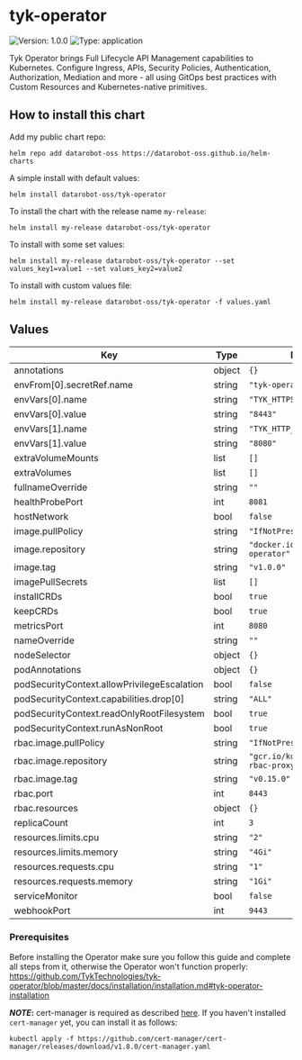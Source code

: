 # tyk-operator

![Version: 1.0.0](https://img.shields.io/badge/Version-1.0.0-informational?style=flat-square) ![Type: application](https://img.shields.io/badge/Type-application-informational?style=flat-square)

Tyk Operator brings Full Lifecycle API Management capabilities to Kubernetes. Configure Ingress, APIs, Security Policies, Authentication, Authorization, Mediation and more - all using GitOps best practices with Custom Resources and Kubernetes-native primitives.

## How to install this chart

Add my public chart repo:

```console
helm repo add datarobot-oss https://datarobot-oss.github.io/helm-charts
```

A simple install with default values:

```console
helm install datarobot-oss/tyk-operator
```

To install the chart with the release name `my-release`:

```console
helm install my-release datarobot-oss/tyk-operator
```

To install with some set values:

```console
helm install my-release datarobot-oss/tyk-operator --set values_key1=value1 --set values_key2=value2
```

To install with custom values file:

```console
helm install my-release datarobot-oss/tyk-operator -f values.yaml
```

## Values

| Key | Type | Default | Description |
|-----|------|---------|-------------|
| annotations | object | `{}` |  |
| envFrom[0].secretRef.name | string | `"tyk-operator-conf"` |  |
| envVars[0].name | string | `"TYK_HTTPS_INGRESS_PORT"` |  |
| envVars[0].value | string | `"8443"` |  |
| envVars[1].name | string | `"TYK_HTTP_INGRESS_PORT"` |  |
| envVars[1].value | string | `"8080"` |  |
| extraVolumeMounts | list | `[]` |  |
| extraVolumes | list | `[]` |  |
| fullnameOverride | string | `""` |  |
| healthProbePort | int | `8081` |  |
| hostNetwork | bool | `false` |  |
| image.pullPolicy | string | `"IfNotPresent"` |  |
| image.repository | string | `"docker.io/tykio/tyk-operator"` |  |
| image.tag | string | `"v1.0.0"` |  |
| imagePullSecrets | list | `[]` |  |
| installCRDs | bool | `true` |  |
| keepCRDs | bool | `true` |  |
| metricsPort | int | `8080` |  |
| nameOverride | string | `""` |  |
| nodeSelector | object | `{}` |  |
| podAnnotations | object | `{}` |  |
| podSecurityContext.allowPrivilegeEscalation | bool | `false` |  |
| podSecurityContext.capabilities.drop[0] | string | `"ALL"` |  |
| podSecurityContext.readOnlyRootFilesystem | bool | `true` |  |
| podSecurityContext.runAsNonRoot | bool | `true` |  |
| rbac.image.pullPolicy | string | `"IfNotPresent"` |  |
| rbac.image.repository | string | `"gcr.io/kubebuilder/kube-rbac-proxy"` |  |
| rbac.image.tag | string | `"v0.15.0"` |  |
| rbac.port | int | `8443` |  |
| rbac.resources | object | `{}` |  |
| replicaCount | int | `3` |  |
| resources.limits.cpu | string | `"2"` |  |
| resources.limits.memory | string | `"4Gi"` |  |
| resources.requests.cpu | string | `"1"` |  |
| resources.requests.memory | string | `"1Gi"` |  |
| serviceMonitor | bool | `false` |  |
| webhookPort | int | `9443` |  |

### Prerequisites

Before installing the Operator make sure you follow this guide and complete all
steps from it, otherwise the Operator won't function properly: https://github.com/TykTechnologies/tyk-operator/blob/master/docs/installation/installation.md#tyk-operator-installation

**_NOTE_:** cert-manager is required as described [here](https://tyk.io/docs/tyk-stack/tyk-operator/installing-tyk-operator/#step-2-installing-cert-manager).
If you haven't installed `cert-manager` yet, you can install it as follows:
```
kubectl apply -f https://github.com/cert-manager/cert-manager/releases/download/v1.8.0/cert-manager.yaml
```
